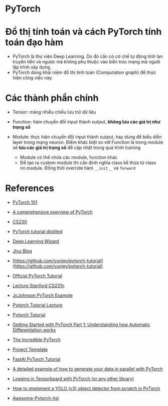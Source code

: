 PyTorch
===================

# Đồ thị tính toán và cách PyTorch tính toán đạo hàm

* PyTorch là thư viện Deep Learning. Do đó cần có cơ chế tự động tính lan truyền tiến và ngược mà không phụ thuộc vào kiến trúc mạng mà người lập trình xây dựng.
* PyTorch dùng khái niệm đồ thị tính toán (Computation graph) để thực hiện công việc này.

# Các thành phần chính

* Tensor: mảng nhiều chiều lưu trữ dữ liệu

* Function: hàm chuyển đổi input thành output, **không lưu các giá trị như trọng số**

* Module: thực hiện chuyển đổi input thành output, hay dùng để biểu diễn layer trong mạng neuron. Điểm khác biệt so với Function là trong module sẽ **lưu các giá trị trọng số** để cập nhật trong quá trình training
	* Module có thể chứa các module, function khác
	* Để tạo ra custom module thì cần định nghĩa class kế thừa từ class nn.module. Đồng thời override hàm `__init__` và `forward`







# References

* [PyTorch 101](https://blog.paperspace.com/pytorch-101-understanding-graphs-and-automatic-differentiation/)

* [A comprehensive overview of PyTorch](https://medium.com/@layog/a-comprehensive-overview-of-pytorch-7f70b061963f)

* [CS230](https://cs230-stanford.github.io/pytorch-getting-started.html)

* [PyTorch tutorial distilled](https://towardsdatascience.com/pytorch-tutorial-distilled-95ce8781a89c)


* [Deep Learning Wizard](https://www.deeplearningwizard.com/deep_learning/intro/)

* [Jhui Blog](https://jhui.github.io/2018/02/09/PyTorch-Basic-operations/)


* [https://github.com/yunjey/pytorch-tutorial](https://github.com/yunjey/pytorch-tutorial)


* [Official PyTorch Tutorial](https://pytorch.org/tutorials/)


* [Lecture Stanford CS231n](http://cs231n.stanford.edu/slides/2017/cs231n_2017_lecture8.pdf)

* [JcJohnson PyTorch Example](https://github.com/jcjohnson/pytorch-examples)

* [Pytorch Tutorial Lecture](http://web.cs.ucdavis.edu/~yjlee/teaching/ecs289g-winter2018/Pytorch_Tutorial.pdf)

* [Pytorch Tutorial](https://cise.ufl.edu/~xiaoyong/materials/pytorch_tutorial.pdf)



* [Getting Started with PyTorch Part 1: Understanding how Automatic Differentiation works](https://towardsdatascience.com/getting-started-with-pytorch-part-1-understanding-how-automatic-differentiation-works-5008282073ec)


* [The Incredible PyTorch](https://www.ritchieng.com/the-incredible-pytorch/)



* [Project Template](https://github.com/moemen95/Pytorch-Project-Template)

* [FastAI PyTorch Tutorial](https://forums.fast.ai/t/new-pytorch-tutorial-draft-feedback-welcome/22208)

* [A detailed example of how to generate your data in parallel with PyTorch](https://stanford.edu/~shervine/blog/pytorch-how-to-generate-data-parallel)

* [Logging in Tensorboard with PyTorch (or any other library)](https://becominghuman.ai/logging-in-tensorboard-with-pytorch-or-any-other-library-c549163dee9e)

* [How to implement a YOLO (v3) object detector from scratch in PyTorch](https://blog.paperspace.com/how-to-implement-a-yolo-object-detector-in-pytorch/)

* [Awesome-Pytorch-list](https://github.com/bharathgs/Awesome-pytorch-list)